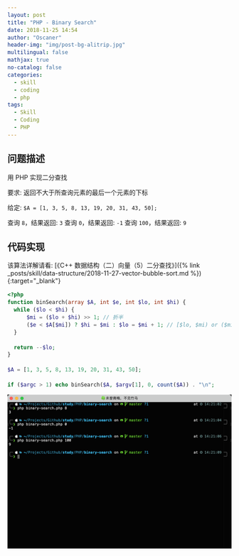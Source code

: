 ```yaml
---
layout: post
title: "PHP - Binary Search"
date: 2018-11-25 14:54
author: "Oscaner"
header-img: "img/post-bg-alitrip.jpg"
multilingual: false
mathjax: true
no-catalog: false
categories:
  - skill
  - coding
  - php
tags:
  - Skill
  - Coding
  - PHP
---
```


## 问题描述

用 PHP 实现二分查找

要求: 返回不大于所查询元素的最后一个元素的下标

给定: `$A = [1, 3, 5, 8, 13, 19, 20, 31, 43, 50];`

查询 `8`，结果返回: `3`
查询 `0`，结果返回: `-1`
查询 `100`，结果返回: `9`

## 代码实现

该算法详解请看: [《C++ 数据结构（二）向量（5）二分查找》]({% link _posts/skill/data-structure/2018-11-27-vector-bubble-sort.md %}){:target="_blank"}

```php
<?php
function binSearch(array $A, int $e, int $lo, int $hi) {
  while ($lo < $hi) {
      $mi = ($lo + $hi) >> 1; // 折半
      ($e < $A[$mi]) ? $hi = $mi : $lo = $mi + 1; // [$lo, $mi) or ($mi, $hi)
  }

  return --$lo;
}

$A = [1, 3, 5, 8, 13, 19, 20, 31, 43, 50];

if ($argc > 1) echo binSearch($A, $argv[1], 0, count($A)) . "\n";
```

![1.png](/assets/img/in-post/skill/coding/post-php-binary-search/1.png)

